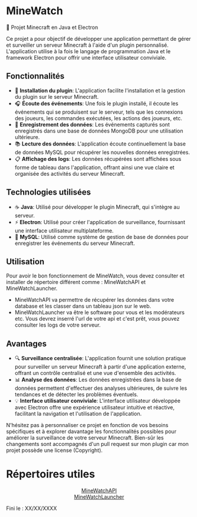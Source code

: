 # MineWatch 

🚀 Projet Minecraft en Java et Electron

Ce projet a pour objectif de développer une application permettant de gérer et surveiller un serveur Minecraft à l'aide d'un plugin personnalisé. L'application utilise à la fois le langage de programmation Java et le framework Electron pour offrir une interface utilisateur conviviale.

## Fonctionnalités

- 🔌 **Installation du plugin**: L'application facilite l'installation et la gestion du plugin sur le serveur Minecraft.
- 🎧 **Écoute des événements**: Une fois le plugin installé, il écoute les événements qui se produisent sur le serveur, tels que les connexions des joueurs, les commandes exécutées, les actions des joueurs, etc.
- 💾 **Enregistrement des données**: Les événements capturés sont enregistrés dans une base de données MongoDB pour une utilisation ultérieure.
- 📚 **Lecture des données**: L'application écoute continuellement la base de données MySQL pour récupérer les nouvelles données enregistrées.
- 📋 **Affichage des logs**: Les données récupérées sont affichées sous forme de tableau dans l'application, offrant ainsi une vue claire et organisée des activités du serveur Minecraft.

## Technologies utilisées

- ☕ **Java**: Utilisé pour développer le plugin Minecraft, qui s'intègre au serveur.
- ⚡ **Electron**: Utilisé pour créer l'application de surveillance, fournissant une interface utilisateur multiplateforme.
- 🍃 **MySQL**: Utilisé comme système de gestion de base de données pour enregistrer les événements du serveur Minecraft.

## Utilisation

Pour avoir le bon fonctionnement de MineWatch, vous devez consulter et installer de répertoire différent comme : MineWatchAPI et MineWatchLauncher.
- MineWatchAPI va permettre de récupérer les données dans votre database et les classer dans un tableau json sur le web.
- MineWatchLauncher va être le software pour vous et les modérateurs etc. Vous devrez inserré l'url de votre api et c'est prêt, vous pouvez consulter les logs de votre serveur.

## Avantages

- 🔍 **Surveillance centralisée**: L'application fournit une solution pratique pour surveiller un serveur Minecraft à partir d'une application externe, offrant un contrôle centralisé et une vue d'ensemble des activités.
- 📊 **Analyse des données**: Les données enregistrées dans la base de données permettent d'effectuer des analyses ultérieures, de suivre les tendances et de détecter les problèmes éventuels.
- 💡 **Interface utilisateur conviviale**: L'interface utilisateur développée avec Electron offre une expérience utilisateur intuitive et réactive, facilitant la navigation et l'utilisation de l'application.

N'hésitez pas à personnaliser ce projet en fonction de vos besoins spécifiques et à explorer davantage les fonctionnalités possibles pour améliorer la surveillance de votre serveur Minecraft. Bien-sûr les changements sont accompagnés d'un pull request sur mon plugin car mon projet possède une license (Copyright).

# Répertoires utiles

<center>
  <a href="https://github.com/Sandro642/MineWatchAPI">MineWatchAPI</a> <br>
  <a href="https://github.com/Sandro642/MineWatchLauncher">MineWatchLauncher</a>
  <br>
</center>

Fini le : XX/XX/XXXX
